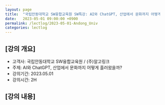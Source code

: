```yaml
---
layout: page
title:  "국립안동대학교 SW융합교육원 SW특강: AI와 ChatGPT, 산업에서 문화까지 어떻게 흘러왔을까?"
date:   2023-05-01 09:00:00 +0900
permalink: /lectlog/2023-05-01-Andong_Univ
categories: lectlog
---
```


## [강의 개요]

* 고객사: 국립안동대학교 SW융합교육원 / (주)알고링크
* 주제: AI와 ChatGPT, 산업에서 문화까지 어떻게 흘러왔을까?
* 강의기간: 2023.05.01
* 강의시간: 2H

## [강의 내용]
